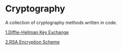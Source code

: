 # Cryptography 
A collection of cryptography methods written in code.
<p><a href="https://github.com/djenkins93/Cryptography/blob/master/diffie-hellman.sh">1.Diffie-Hellman Key Exchange</a></p>
<p><a href="https://github.com/djenkins93/Cryptography/blob/master/rsa-encryption.py">2.RSA Encryption Scheme</a></p>
